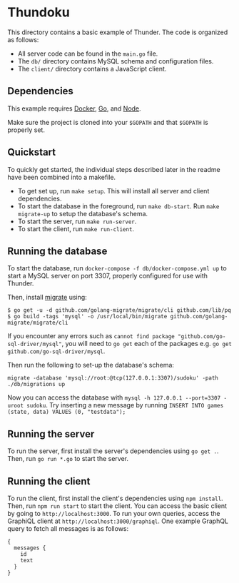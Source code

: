 # Thundoku

This directory contains a basic example of Thunder. The code is organized as follows:

- All server code can be found in the `main.go` file.
- The `db/` directory contains MySQL schema and configuration files.
- The `client/` directory contains a JavaScript client.

## Dependencies

This example requires [Docker](https://docker.com), [Go](https://golang.org/),
and [Node](https://nodejs.org/).

Make sure the project is cloned into your `$GOPATH` and that `$GOPATH` is properly set.

## Quickstart

To quickly get started, the individual steps described later in the readme have been combined into a makefile.

* To get set up, run `make setup`. This will install all server and client dependencies.
* To start the database in the foreground, run `make db-start`. Run `make migrate-up` to setup the database's schema.
* To start the server, run `make run-server`.
* To start the client, run `make run-client`.

## Running the database

To start the database, run `docker-compose -f db/docker-compose.yml up` to
start a MySQL server on port 3307, properly configured for use with Thunder. 

Then, install [migrate](https://github.com/golang-migrate/migrate/tree/master/cli) using:
```
$ go get -u -d github.com/golang-migrate/migrate/cli github.com/lib/pq
$ go build -tags 'mysql' -o /usr/local/bin/migrate github.com/golang-migrate/migrate/cli
```
If you encounter any errors such as `cannot find package "github.com/go-sql-driver/mysql"`,
you will need to `go get` each of the packages e.g. `go get github.com/go-sql-driver/mysql`.

Then run the following to set-up the database's schema:
```
migrate -database 'mysql://root:@tcp(127.0.0.1:3307)/sudoku' -path ./db/migrations up
```
Now you can access the database with `mysql -h 127.0.0.1 --port=3307 -uroot
sudoku`. Try inserting a new message by running
`INSERT INTO games (state, data) VALUES (0, "testdata");`

## Running the server

To run the server, first install the server's dependencies using
`go get .`.
Then, run `go run *.go` to start the server.

## Running the client

To run the client, first install the client's dependencies using `npm install`.
Then, run `npm run start` to start the client. You can access the basic client
by going to `http://localhost:3000`. To run your own queries, access the
GraphiQL client at `http://localhost:3000/graphiql`. One example GraphQL query
to fetch all messages is as follows:
```
{
  messages {
    id
    text
  }
}
```
